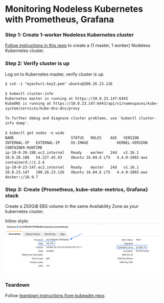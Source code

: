 # Monitoring Nodeless Kubernetes with Prometheus, Grafana

### Step 1: Create 1-worker Nodeless Kubernetes cluster

[Follow instructions in this repo](https://github.com/elotl/kubeadm-aws) to create a {1 master, 1 worker} Nodeless Kubernetes cluster.

### Step 2: Verify cluster is up

Log on to Kubernetes master, verify cluster is up.

```
$ ssh -i "myechuri-key2.pem" ubuntu@100.26.23.126

$ kubectl cluster-info
Kubernetes master is running at https://10.0.23.147:6443
KubeDNS is running at https://10.0.23.147:6443/api/v1/namespaces/kube-system/services/kube-dns:dns/proxy

To further debug and diagnose cluster problems, use 'kubectl cluster-info dump'.

$ kubectl get nodes -o wide
NAME                          STATUS   ROLES    AGE   VERSION   INTERNAL-IP   EXTERNAL-IP     OS-IMAGE             KERNEL-VERSION   CONTAINER-RUNTIME
ip-10-0-20-188.ec2.internal   Ready    worker   24d   v1.16.1   10.0.20.188   54.227.45.93    Ubuntu 16.04.6 LTS   4.4.0-1092-aws   containerd://1.2.6
ip-10-0-23-147.ec2.internal   Ready    master   24d   v1.16.1   10.0.23.147   100.26.23.126   Ubuntu 16.04.6 LTS   4.4.0-1092-aws   docker://18.9.7
```

### Step 3: Create {Prometheus, kube-state-metrics, Grafana} stack


Create a 250GiB EBS volume in the same Availability Zone as your kubernetes cluster.

Inline-style:
![alt text](https://github.com/elotl/nodeless-prometheus-tutorial/blob/master/prometheus-ebs-volume.png "Prometheus EBS Volume")

### Teardown

Follow [teardown instructions from kubeadm repo](https://github.com/elotl/kubeadm-aws#teardown).
